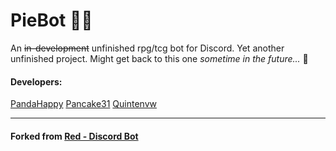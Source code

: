 # PieBot 🍰🍰

An ~~in-development~~ unfinished rpg/tcg bot for Discord.
Yet another unfinished project.
Might get back to this one *sometime in the future...* 👀

#### Developers:

[PandaHappy](https://github.com/Quantomistro3178)
[Pancake31](https://github.com/Pancake31)
[Quintenvw](https://github.com/Quintenvw)

<hr> 

#### Forked from [Red - Discord Bot](https://github.com/Cog-Creators/Red-DiscordBot)
